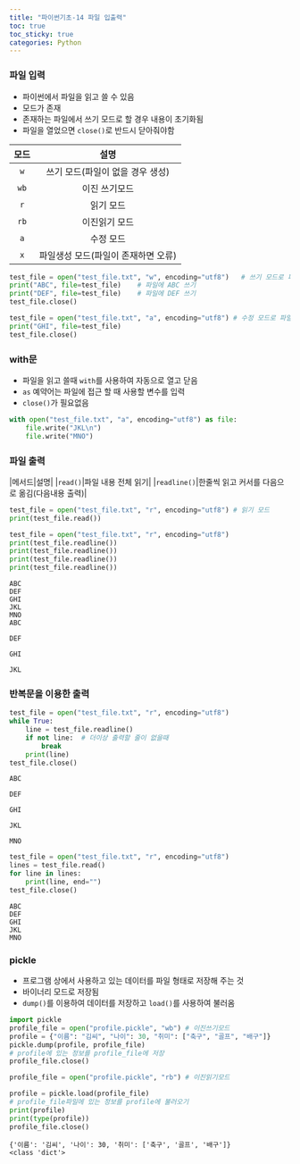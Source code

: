 ```yaml
---
title: "파이썬기초-14 파일 입출력"
toc: true
toc_sticky: true
categories: Python
---
```


### 파일 입력
* 파이썬에서 파일을 읽고 쓸 수 있음
* 모드가 존재
* 존재하는 파일에서 쓰기 모드로 할 경우 내용이 초기화됨
* 파일을 열었으면 `close()`로 반드시 닫아줘야함

|모드|설명|
|:---:|:---:|
|`w`|쓰기 모드(파일이 없을 경우 생성)|
|`wb`|이진 쓰기모드|
|`r`|읽기 모드|
|`rb`|이진읽기 모드|
|`a`|수정 모드|
|`x`|파일생성 모드(파일이 존재하면 오류)|


```python
test_file = open("test_file.txt", "w", encoding="utf8")   # 쓰기 모드로 파일 생성
print("ABC", file=test_file)    # 파일에 ABC 쓰기
print("DEF", file=test_file)    # 파일에 DEF 쓰기
test_file.close()

test_file = open("test_file.txt", "a", encoding="utf8") # 수정 모드로 파일 불러오기
print("GHI", file=test_file)
test_file.close()
```

### with문
* 파일을 읽고 쓸때 `with`를 사용하여 자동으로 열고 닫음
* `as` 예약어는 파일에 접근 할 때 사용할 변수를 입력
* `close()`가 필요없음


```python
with open("test_file.txt", "a", encoding="utf8") as file:
    file.write("JKL\n")
    file.write("MNO")
```

### 파일 출력

|메서드|설명|
|`read()`|파일 내용 전체 읽기|
|`readline()`|한줄씩 읽고 커서를 다음으로 옮김(다음내용 출력)|


```python
test_file = open("test_file.txt", "r", encoding="utf8") # 읽기 모드
print(test_file.read())

test_file = open("test_file.txt", "r", encoding="utf8")
print(test_file.readline())
print(test_file.readline())
print(test_file.readline())
print(test_file.readline())
```

    ABC
    DEF
    GHI
    JKL
    MNO
    ABC
    
    DEF
    
    GHI
    
    JKL
    
    

### 반복문을 이용한 출력



```python
test_file = open("test_file.txt", "r", encoding="utf8")
while True:
    line = test_file.readline()
    if not line:  # 더이상 출력할 줄이 없을때
        break
    print(line)
test_file.close()
```

    ABC
    
    DEF
    
    GHI
    
    JKL
    
    MNO
    


```python
test_file = open("test_file.txt", "r", encoding="utf8")
lines = test_file.read()
for line in lines:
    print(line, end="")
test_file.close()
```

    ABC
    DEF
    GHI
    JKL
    MNO

### pickle
* 프로그램 상에서 사용하고 있는 데이터를 파일 형태로 저장해 주는 것
* 바이너리 모드로 저장됨
* `dump()`를 이용하여 데이터를 저장하고 `load()`를 사용하여 불러옴


```python
import pickle
profile_file = open("profile.pickle", "wb") # 이진쓰기모드
profile = {"이름": "김씨", "나이": 30, "취미": ["축구", "골프", "배구"]}
pickle.dump(profile, profile_file)
# profile에 있는 정보를 profile_file에 저장
profile_file.close()
```


```python
profile_file = open("profile.pickle", "rb") # 이진읽기모드

profile = pickle.load(profile_file)
# profile_file파일에 있는 정보를 profile에 불러오기
print(profile)
print(type(profile))
profile_file.close()
```

    {'이름': '김씨', '나이': 30, '취미': ['축구', '골프', '배구']}
    <class 'dict'>
